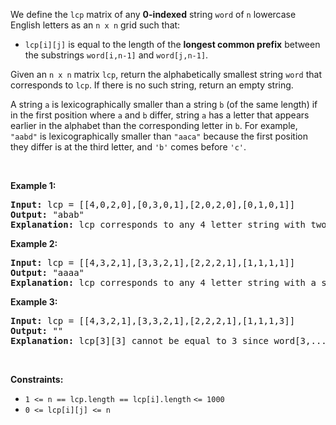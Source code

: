 <p>We define the <code>lcp</code> matrix of any <strong>0-indexed</strong> string <code>word</code> of <code>n</code> lowercase English letters as an <code>n x n</code> grid such that:</p>

<ul>
	<li><code>lcp[i][j]</code> is equal to the length of the <strong>longest common prefix</strong> between the substrings <code>word[i,n-1]</code> and <code>word[j,n-1]</code>.</li>
</ul>

<p>Given an&nbsp;<code>n x n</code> matrix <code>lcp</code>, return the alphabetically smallest string <code>word</code> that corresponds to <code>lcp</code>. If there is no such string, return an empty string.</p>

<p>A string <code>a</code> is lexicographically smaller than a string <code>b</code> (of the same length) if in the first position where <code>a</code> and <code>b</code> differ, string <code>a</code> has a letter that appears earlier in the alphabet than the corresponding letter in <code>b</code>. For example, <code>"aabd"</code> is lexicographically smaller than <code>"aaca"</code> because the first position they differ is at the third letter, and <code>'b'</code> comes before <code>'c'</code>.</p>

<p>&nbsp;</p>
<p><strong class="example">Example 1:</strong></p>

<pre><strong>Input:</strong> lcp = [[4,0,2,0],[0,3,0,1],[2,0,2,0],[0,1,0,1]]
<strong>Output:</strong> "abab"
<strong>Explanation:</strong> lcp corresponds to any 4 letter string with two alternating letters. The lexicographically smallest of them is "abab".
</pre>

<p><strong class="example">Example 2:</strong></p>

<pre><strong>Input:</strong> lcp = [[4,3,2,1],[3,3,2,1],[2,2,2,1],[1,1,1,1]]
<strong>Output:</strong> "aaaa"
<strong>Explanation:</strong> lcp corresponds to any 4 letter string with a single distinct letter. The lexicographically smallest of them is "aaaa". 
</pre>

<p><strong class="example">Example 3:</strong></p>

<pre><strong>Input:</strong> lcp = [[4,3,2,1],[3,3,2,1],[2,2,2,1],[1,1,1,3]]
<strong>Output:</strong> ""
<strong>Explanation:</strong> lcp[3][3] cannot be equal to 3 since word[3,...,3] consists of only a single letter; Thus, no answer exists.
</pre>

<p>&nbsp;</p>
<p><strong>Constraints:</strong></p>

<ul>
	<li><code>1 &lt;= n ==&nbsp;</code><code>lcp.length == </code><code>lcp[i].length</code>&nbsp;<code>&lt;= 1000</code></li>
	<li><code><font face="monospace">0 &lt;= lcp[i][j] &lt;= n</font></code></li>
</ul>
